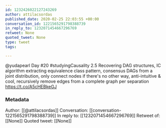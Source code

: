 ```yaml
---
id: 1232426022127243269
author: attilacsordas
published_date: 2020-02-25 22:03:55 +00:00
conversation_id: 1221565291798388739
in_reply_to: 1232071454667296769
retweet: None
quoted_tweet: None
type: tweet
tags:

---
```


@yudapearl Day #20 #studyingCausality 2.5 Recovering DAG structures, IC algorithm extracting equivalence class pattern, consensus DAGs from a joint distribution, only connect nodes if there's no other way, anti-intuitive &amp; cool, recursively remove edges from a complete graph per separation https://t.co/A5cHEBkeGJ

### Metadata

Author: [[@attilacsordas]]
Conversation: [[conversation-1221565291798388739]]
In reply to: [[1232071454667296769]]
Retweet of: [[None]]
Quoted tweet: [[None]]
